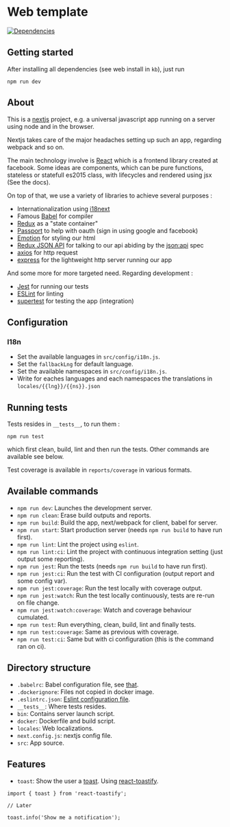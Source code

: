 # Web template

[![Dependencies](https://david-dm.org/gobadiah/project-template.svg?path=web)]()

## Getting started

After installing all dependencies (see web install in `kb`), just run 

```
npm run dev
```

## About

This is a [nextjs](https://github.com/zeit/next.js/) project, e.g. a universal javascript app running on a server using node and in the browser.

Nextjs takes care of the major headaches setting up such an app, regarding webpack and so on.

The main technology involve is [React](https://reactjs.org/) which is a frontend library created at facebook. Some ideas are components, which can be pure functions, stateless or statefull es2015 class, with lifecycles and rendered using jsx (See the docs).

On top of that, we use a variety of libraries to achieve several purposes : 

* Internationalization using [i18next](https://www.i18next.com/)
* Famous [Babel](https://babeljs.io/) for compiler
* [Redux](https://redux.js.org/) as a "state container"
* [Passport](http://www.passportjs.org/) to help with oauth (sign in using google and facebook)
* [Emotion](https://emotion.sh/) for styling our html
* [Redux JSON API](https://github.com/redux-json-api/redux-json-api) for talking to our api abiding by the [json:api](http://jsonapi.org/) spec
* [axios](https://github.com/axios/axios) for http request
* [express](http://expressjs.com) for the lightweight http server running our app

And some more for more targeted need. Regarding development : 

* [Jest](https://facebook.github.io/jest/) for running our tests
* [ESLint](https://eslint.org/) for linting
* [supertest](https://github.com/visionmedia/supertest) for testing the app (integration)

## Configuration

### I18n

* Set the available languages in `src/config/i18n.js`.
* Set the `fallbackLng` for default language.
* Set the available namespaces in `src/config/i18n.js`. 
* Write for eaches languages and each namespaces the translations in `locales/{{lng}}/{{ns}}.json`


## Running tests

Tests resides in `__tests__`, to run them : 

```
npm run test
```

which first clean, build, lint and then run the tests. Other commands are available see below. 

Test coverage is available in `reports/coverage` in various formats. 

## Available commands

* `npm run dev`: Launches the development server.
* `npm run clean`: Erase build outputs and reports.
* `npm run build`: Build the app, next/webpack for client, babel for server.
* `npm run start`: Start production server (needs `npm run build` to have run first).
* `npm run lint`: Lint the project using `eslint`.
* `npm run lint:ci`: Lint the project with continuous integration setting (just output some reporting).
* `npm run jest`: Run the tests (needs `npm run build` to have run first).
* `npm run jest:ci`: Run the test with CI configuration (output report and some config var).
* `npm run jest:coverage`: Run the test locally with coverage output.
* `npm run jest:watch`: Run the test locally continuously, tests are re-run on file change.
* `npm run jest:watch:coverage`: Watch and coverage behaviour cumulated.
* `npm run test`: Run everything, clean, build, lint and finally tests.
* `npm run test:coverage`: Same as previous with coverage.
* `npm run test:ci`: Same but with ci configuration (this is the command ran on ci).

## Directory structure

* `.babelrc`: Babel configuration file, see [that](https://babeljs.io/docs/usage/babelrc/).
* `.dockerignore`: Files not copied in docker image.
* `.eslintrc.json`: [Eslint configuration file](https://eslint.org/docs/user-guide/configuring).
* `__tests__`: Where tests resides.
* `bin`: Contains server launch script.
* `docker`: Dockerfile and build script.
* `locales`: Web localizations.
* `next.config.js`: nextjs config file.
* `src`: App source.

## Features

* `toast`: Show the user a [toast](https://ux.stackexchange.com/questions/11998/what-is-a-toast-notification). Using [react-toastify](https://github.com/fkhadra/react-toastify).

```
import { toast } from 'react-toastify';

// Later

toast.info('Show me a notification');
```
